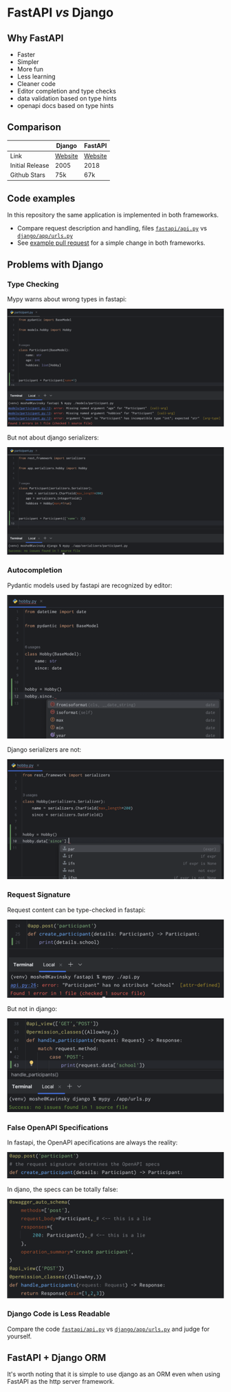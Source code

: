 # FastAPI _vs_ Django

## Why FastAPI

- Faster
- Simpler
- More fun
- Less learning
- Cleaner code
- Editor completion and type checks
- data validation based on type hints
- openapi docs based on type hints


## Comparison

|                 | Django                                    | FastAPI                                  |
|-----------------|-------------------------------------------|------------------------------------------|
| Link            | [Website](https://www.djangoproject.com/) | [Website](https://fastapi.tiangolo.com/) |
| Initial Release | 2005                                      | 2018                                     |
| Github Stars    | 75k                                       | 67k                                      |


## Code examples

In this repository the same application is implemented in both frameworks.  

- Compare request description and handling, files [`fastapi/api.py`](https://github.com/moshe-pheno/fastapi-vs-django/blob/main/fastapi/api.py) vs [`django/app/urls.py`](https://github.com/moshe-pheno/fastapi-vs-django/blob/main/django/app/urls.py)
- See [example pull request](https://github.com/moshe-pheno/fastapi-vs-django/pull/1) for a simple change in both frameworks.


## Problems with Django

### Type Checking

Mypy warns about wrong types in fastapi:

![image](./screenshots/mypy-fastapi.png)

But not about django serializers:

![image](./screenshots/mypy-django.png)

### Autocompletion

Pydantic models used by fastapi are recognized by editor:

![image](./screenshots/autocomplete-fastapi.png)

Django serializers are not:

![image](./screenshots/autocomplete-django.png)

### Request Signature

Request content can be type-checked in fastapi:

![image](./screenshots/request-body-fastapi.png)

But not in django:

![image](./screenshots/request-body-django.png)


### False OpenAPI Specifications

In fastapi, the OpenAPI apecifications are always the reality:

![image](./screenshots/openapi-fastapi.png)

In djano, the specs can be totally false:

![image](./screenshots/openapi-django.png)



### Django Code is Less Readable


Compare the code [`fastapi/api.py`](https://github.com/moshe-pheno/fastapi-vs-django/blob/main/fastapi/api.py) vs [`django/app/urls.py`](https://github.com/moshe-pheno/fastapi-vs-django/blob/main/django/app/urls.py) and judge for yourself.


## FastAPI + Django ORM

It's worth noting that it is simple to use django as an ORM even when using FastAPI as the http server framework.
